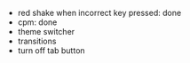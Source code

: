 - red shake when incorrect key pressed: done
- cpm: done
- theme switcher
- transitions
- turn off tab button
